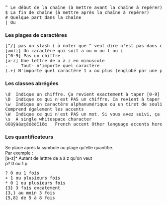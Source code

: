 <pre>
^ Le début de la chaîne (à mettre avant la chaîne à repérer)
$ La fin de chaîne (à mettre après la chaîne à repérer)
# Quelque part dans la chaîne 
| Ou 
</pre>

### Les plages de caractères
<pre>
[^/] pas un slash ( à noter que ^ veut dire n'est pas dans ce contexte(à l'intérieur de crochet)
[amli] Un caractère qui soit a ou m ou l ou i
[^0-9] Pas un chiffre
[a-z] Une lettre de a à z en minuscule
.     Tout- n'importe quel caractère
(.+) N'importe quel caractère 1 x ou plus (englobé par une parenthèse capturante)
</pre>

### Les classes abrégées 

<pre>
\d	Indique un chiffre. Ça revient exactement à taper [0-9]
\D	Indique ce qui n'est PAS un chiffre. Ca revient à taper [^0-9]
\w	Indique un caractère alphanumérique ou un tiret de soulignement. Cela correspond à [a-zA-Z0-9_]
Comprend également les accents
\W	Indique ce qui n'est PAS un mot. Si vous avez suivi, ça revient à taper [^a-zA-Z0-9_]
\s	A single whitespace character
ùûüÿàâæçêéèëïîôœ   French accent Other language accents here http://french.typeit.org/
</pre>


### Les quantificateurs
Se place aprés la symbole ou plage qu'elle quantifie.   
Par exemple :    
[a-z]* Autant de letttre de a à z qu'on veut   
p? 0 ou 1 p    
<pre>
? 0 ou 1 fois
+ 1 ou plusieurs fois 
* 0 1 ou plusieurs fois
{3} 3 fois excatement
{3,} au moin 3 fois
{5,8} de 5 à 8 fois
</pre>